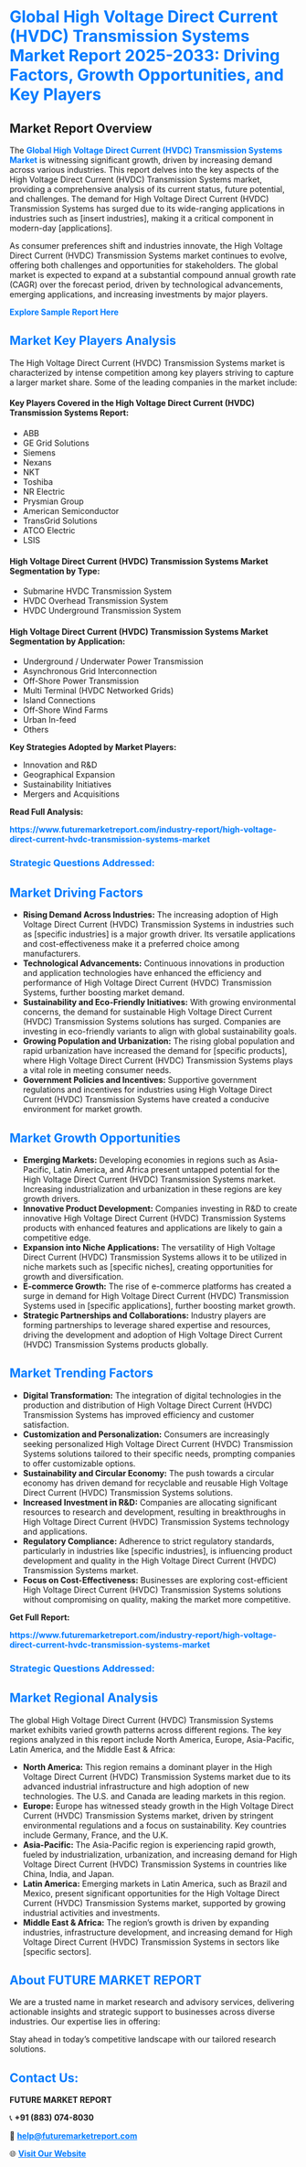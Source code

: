 <h1 style="color: #007BFF;">Global High Voltage Direct Current (HVDC) Transmission Systems Market Report 2025-2033: Driving Factors, Growth Opportunities, and Key Players</h1>

<section id="overview">
<h2>Market Report Overview</h2>
<p>The <a href="https://www.futuremarketreport.com/industry-report/high-voltage-direct-current-hvdc-transmission-systems-market" style="color: #007BFF; text-decoration: none;"><strong>Global High Voltage Direct Current (HVDC) Transmission Systems Market</strong></a> is witnessing significant growth, driven by increasing demand across various industries. This report delves into the key aspects of the High Voltage Direct Current (HVDC) Transmission Systems market, providing a comprehensive analysis of its current status, future potential, and challenges. The demand for High Voltage Direct Current (HVDC) Transmission Systems has surged due to its wide-ranging applications in industries such as [insert industries], making it a critical component in modern-day [applications].</p>
<p>As consumer preferences shift and industries innovate, the High Voltage Direct Current (HVDC) Transmission Systems market continues to evolve, offering both challenges and opportunities for stakeholders. The global market is expected to expand at a substantial compound annual growth rate (CAGR) over the forecast period, driven by technological advancements, emerging applications, and increasing investments by major players.</p>
</section>

<section id="overview">
<p><a href="https://www.futuremarketreport.com/request-sample/reportId=90911" style="color: #007BFF; text-decoration: none;"><strong>Explore Sample Report Here</strong></a></p>
</section>

<section id="key-players">
<h2 style="color: #007BFF;">Market Key Players Analysis</h2>
<p>The High Voltage Direct Current (HVDC) Transmission Systems market is characterized by intense competition among key players striving to capture a larger market share. Some of the leading companies in the market include:</p>
<h4>Key Players Covered in the High Voltage Direct Current (HVDC) Transmission Systems Report:</h4>
<ul><li>ABB</li><li>GE Grid Solutions</li><li>Siemens</li><li>Nexans</li><li>NKT</li><li>Toshiba</li><li>NR Electric</li><li>Prysmian Group</li><li>American Semiconductor</li><li>TransGrid Solutions</li><li>ATCO Electric</li><li>LSIS</li></ul>
<h4>High Voltage Direct Current (HVDC) Transmission Systems Market Segmentation by Type:</h4>
<ul><li>Submarine HVDC Transmission System</li><li>HVDC Overhead Transmission System</li><li>HVDC Underground Transmission System</li></ul>

<h4>High Voltage Direct Current (HVDC) Transmission Systems Market Segmentation by Application:</h4>
<ul><li>Underground / Underwater Power Transmission</li><li>Asynchronous Grid Interconnection</li><li>Off-Shore Power Transmission</li><li>Multi Terminal (HVDC Networked Grids)</li><li>Island Connections</li><li>Off-Shore Wind Farms</li><li>Urban In-feed</li><li>Others</li></ul>
<p><strong>Key Strategies Adopted by Market Players:</strong></p>
<ul>
<li>Innovation and R&D</li>
<li>Geographical Expansion</li>
<li>Sustainability Initiatives</li>
<li>Mergers and Acquisitions</li>
</ul>
</section>

<section>
<p><strong>Read Full Analysis: </strong></p><a href="https://www.futuremarketreport.com/industry-report/high-voltage-direct-current-hvdc-transmission-systems-market" style="color: #007BFF; text-decoration: none;"><strong>https://www.futuremarketreport.com/industry-report/high-voltage-direct-current-hvdc-transmission-systems-market</strong></a>
<h3 style="color: #007BFF;">Strategic Questions Addressed:</h3>
</section>

<section id="driving-factors">
<h2 style="color: #007BFF;">Market Driving Factors</h2>
<ul>
<li><strong>Rising Demand Across Industries:</strong> The increasing adoption of High Voltage Direct Current (HVDC) Transmission Systems in industries such as [specific industries] is a major growth driver. Its versatile applications and cost-effectiveness make it a preferred choice among manufacturers.</li>
<li><strong>Technological Advancements:</strong> Continuous innovations in production and application technologies have enhanced the efficiency and performance of High Voltage Direct Current (HVDC) Transmission Systems, further boosting market demand.</li>
<li><strong>Sustainability and Eco-Friendly Initiatives:</strong> With growing environmental concerns, the demand for sustainable High Voltage Direct Current (HVDC) Transmission Systems solutions has surged. Companies are investing in eco-friendly variants to align with global sustainability goals.</li>
<li><strong>Growing Population and Urbanization:</strong> The rising global population and rapid urbanization have increased the demand for [specific products], where High Voltage Direct Current (HVDC) Transmission Systems plays a vital role in meeting consumer needs.</li>
<li><strong>Government Policies and Incentives:</strong> Supportive government regulations and incentives for industries using High Voltage Direct Current (HVDC) Transmission Systems have created a conducive environment for market growth.</li>
</ul>
</section>

<section id="growth-opportunities">
<h2 style="color: #007BFF;">Market Growth Opportunities</h2>
<ul>
<li><strong>Emerging Markets:</strong> Developing economies in regions such as Asia-Pacific, Latin America, and Africa present untapped potential for the High Voltage Direct Current (HVDC) Transmission Systems market. Increasing industrialization and urbanization in these regions are key growth drivers.</li>
<li><strong>Innovative Product Development:</strong> Companies investing in R&D to create innovative High Voltage Direct Current (HVDC) Transmission Systems products with enhanced features and applications are likely to gain a competitive edge.</li>
<li><strong>Expansion into Niche Applications:</strong> The versatility of High Voltage Direct Current (HVDC) Transmission Systems allows it to be utilized in niche markets such as [specific niches], creating opportunities for growth and diversification.</li>
<li><strong>E-commerce Growth:</strong> The rise of e-commerce platforms has created a surge in demand for High Voltage Direct Current (HVDC) Transmission Systems used in [specific applications], further boosting market growth.</li>
<li><strong>Strategic Partnerships and Collaborations:</strong> Industry players are forming partnerships to leverage shared expertise and resources, driving the development and adoption of High Voltage Direct Current (HVDC) Transmission Systems products globally.</li>
</ul>
</section>

<section id="trending-factors">
<h2 style="color: #007BFF;">Market Trending Factors</h2>
<ul>
<li><strong>Digital Transformation:</strong> The integration of digital technologies in the production and distribution of High Voltage Direct Current (HVDC) Transmission Systems has improved efficiency and customer satisfaction.</li>
<li><strong>Customization and Personalization:</strong> Consumers are increasingly seeking personalized High Voltage Direct Current (HVDC) Transmission Systems solutions tailored to their specific needs, prompting companies to offer customizable options.</li>
<li><strong>Sustainability and Circular Economy:</strong> The push towards a circular economy has driven demand for recyclable and reusable High Voltage Direct Current (HVDC) Transmission Systems solutions.</li>
<li><strong>Increased Investment in R&D:</strong> Companies are allocating significant resources to research and development, resulting in breakthroughs in High Voltage Direct Current (HVDC) Transmission Systems technology and applications.</li>
<li><strong>Regulatory Compliance:</strong> Adherence to strict regulatory standards, particularly in industries like [specific industries], is influencing product development and quality in the High Voltage Direct Current (HVDC) Transmission Systems market.</li>
<li><strong>Focus on Cost-Effectiveness:</strong> Businesses are exploring cost-efficient High Voltage Direct Current (HVDC) Transmission Systems solutions without compromising on quality, making the market more competitive.</li>
</ul>
</section>

<section>
<p><strong>Get Full Report: </strong></p><a href="https://www.futuremarketreport.com/industry-report/high-voltage-direct-current-hvdc-transmission-systems-market" style="color: #007BFF; text-decoration: none;"><strong>https://www.futuremarketreport.com/industry-report/high-voltage-direct-current-hvdc-transmission-systems-market</strong></a>
<h3 style="color: #007BFF;">Strategic Questions Addressed:</h3>
</section>


<section id="regional-analysis">
<h2 style="color: #007BFF;">Market Regional Analysis</h2>
<p>The global High Voltage Direct Current (HVDC) Transmission Systems market exhibits varied growth patterns across different regions. The key regions analyzed in this report include North America, Europe, Asia-Pacific, Latin America, and the Middle East & Africa:</p>
<ul>
<li><strong>North America:</strong> This region remains a dominant player in the High Voltage Direct Current (HVDC) Transmission Systems market due to its advanced industrial infrastructure and high adoption of new technologies. The U.S. and Canada are leading markets in this region.</li>
<li><strong>Europe:</strong> Europe has witnessed steady growth in the High Voltage Direct Current (HVDC) Transmission Systems market, driven by stringent environmental regulations and a focus on sustainability. Key countries include Germany, France, and the U.K.</li>
<li><strong>Asia-Pacific:</strong> The Asia-Pacific region is experiencing rapid growth, fueled by industrialization, urbanization, and increasing demand for High Voltage Direct Current (HVDC) Transmission Systems in countries like China, India, and Japan.</li>
<li><strong>Latin America:</strong> Emerging markets in Latin America, such as Brazil and Mexico, present significant opportunities for the High Voltage Direct Current (HVDC) Transmission Systems market, supported by growing industrial activities and investments.</li>
<li><strong>Middle East & Africa:</strong> The region’s growth is driven by expanding industries, infrastructure development, and increasing demand for High Voltage Direct Current (HVDC) Transmission Systems in sectors like [specific sectors].</li>
</ul>
</section>

<footer>
<h2 style="color: #007BFF;">About FUTURE MARKET REPORT</h2>
<p>We are a trusted name in market research and advisory services, delivering actionable insights and strategic support to businesses across diverse industries. Our expertise lies in offering:</p>

<p>Stay ahead in today’s competitive landscape with our tailored research solutions.</p>

<h2 style="color: #007BFF;">Contact Us:</h2>
<p><strong>FUTURE MARKET REPORT</strong></p>
<p>📞 <strong>+91 (883) 074-8030</strong></p>
<p>📧 <strong><a href="mailto:help@futuremarketreport.com" style="color: #007BFF;">help@futuremarketreport.com</a></strong></p>
<p>🌐 <strong><a href="https://www.futuremarketreport.com/" style="color: #007BFF;">Visit Our Website</a></strong></p>
</footer>